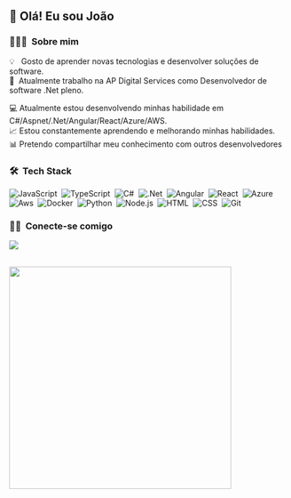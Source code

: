 ## 👋 Olá! Eu sou João

### 👨🏻‍💻 &nbsp;Sobre mim

💡 &nbsp;&nbsp;Gosto de aprender novas tecnologias e desenvolver soluções de software.\
🔭 &nbsp;Atualmente trabalho na AP Digital Services como Desenvolvedor de software .Net pleno.

💻 Atualmente estou desenvolvendo minhas habilidade em C#/Aspnet/.Net/Angular/React/Azure/AWS. \
📈 Estou constantemente aprendendo e melhorando minhas habilidades. \
📊 Pretendo compartilhar meu conhecimento com outros desenvolvedores

### 🛠 &nbsp;Tech Stack

![JavaScript](https://img.shields.io/badge/-JavaScript-333333?style=flat&logo=javascript)&nbsp;
![TypeScript](https://img.shields.io/badge/-TypeScript-333333?style=flat&logo=typescript)&nbsp;
![C#](https://img.shields.io/badge/-Csharp-333333?style=flat&logo=Csharp)&nbsp;
![.Net](https://img.shields.io/badge/-.Net-333333?style=flat&logo=.Net)&nbsp;
![Angular](https://img.shields.io/badge/-Angular-333333?style=flat&logo=Angular&logoColor=FFA518)&nbsp;
![React](https://img.shields.io/badge/-React-333333?style=flat&logo=react)&nbsp;
![Azure](https://img.shields.io/badge/-Azure-333333?style=flat&logo=Azure)&nbsp;
![Aws](https://img.shields.io/badge/-Aws-333333?style=flat&logo=Aws)&nbsp;
![Docker](https://img.shields.io/badge/-Docker-333333?style=flat&logo=Docker)&nbsp;
![Python](https://img.shields.io/badge/-Python-333333?style=flat&logo=python)&nbsp;
![Node.js](https://img.shields.io/badge/-Node.js-333333?style=flat&logo=node.js)&nbsp;
![HTML](https://img.shields.io/badge/-HTML-333333?style=flat&logo=HTML5)&nbsp;
![CSS](https://img.shields.io/badge/-CSS-333333?style=flat&logo=CSS3&logoColor=1572B6)&nbsp;
![Git](https://img.shields.io/badge/-Git-333333?style=flat&logo=git)&nbsp;

### 🤝🏻 &nbsp;Conecte-se comigo

<p align="left">
<a href="https://www.linkedin.com/in/joao-henrique-batista-cerqueira"><img src="https://img.shields.io/badge/-João%20Henriqe%20Batista%20Cerqueira-0077B5?style=flat-square&logo=Linkedin&logoColor=white"/></a>
</p>

</br>

<a href="https://github.com/henriquepython">
   <img width="400px" src="https://github-readme-stats.vercel.app/api/top-langs/?username=henriquepython&layout=compact&langs_count=16&theme=dracula"/>
</a>
 
